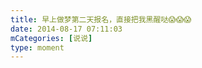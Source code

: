 ```yaml
---
title: 早上做梦第二天报名，直接把我黑醒哒😱😱😱
date: 2014-08-17 07:11:03
mCategories: [说说]
type: moment
---
```


<div id="pics-20140817071103"></div>

<script>
var data = [
    {"link": "2014-08-17_000000.gif", "type": "shuoshuo"}
];
picsRender(data, "pics-20140817071103");
</script>
